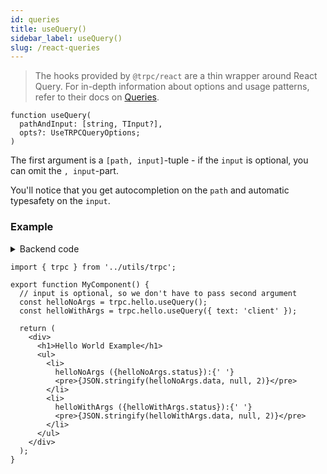 ```yaml
---
id: queries
title: useQuery()
sidebar_label: useQuery()
slug: /react-queries
---
```


> The hooks provided by `@trpc/react` are a thin wrapper around React Query. For in-depth information about options and usage patterns, refer to their docs on [Queries](https://react-query.tanstack.com/guides/queries).

```tsx
function useQuery(
  pathAndInput: [string, TInput?],
  opts?: UseTRPCQueryOptions;
)
```

The first argument is a `[path, input]`-tuple - if the `input` is optional, you can omit the `, input`-part.

You'll notice that you get autocompletion on the `path` and automatic typesafety on the `input`.

### Example

<details><summary>Backend code</summary>

```tsx title='server/routers/_app.ts'
import { initTRPC } from '@trpc/server'
import { z } from 'zod';

export const t = initTRPC()()

export const appRouter = t.router({
  // Create procedure at path 'hello'
  hello: t
    .procedure
    // using zod schema to validate and infer input values
    .input(
      z.object({
        text: z.string().nullish(),
      })
      .nullish() 
    )
    .query(({ input }) => {
      return {
        greeting: `hello ${input?.text ?? 'world'}`,
      };
    })
})
```

</details>

```tsx  title='components/MyComponent.tsx'
import { trpc } from '../utils/trpc';

export function MyComponent() {
  // input is optional, so we don't have to pass second argument
  const helloNoArgs = trpc.hello.useQuery();
  const helloWithArgs = trpc.hello.useQuery({ text: 'client' });

  return (
    <div>
      <h1>Hello World Example</h1>
      <ul>
        <li>
          helloNoArgs ({helloNoArgs.status}):{' '}
          <pre>{JSON.stringify(helloNoArgs.data, null, 2)}</pre>
        </li>
        <li>
          helloWithArgs ({helloWithArgs.status}):{' '}
          <pre>{JSON.stringify(helloWithArgs.data, null, 2)}</pre>
        </li>
      </ul>
    </div>
  );
}
```
